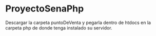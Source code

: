 # ProyectoSenaPhp
Descargar la carpeta puntoDeVenta y pegarla dentro de htdocs
en la carpeta php de donde tenga instalado su servidor.
